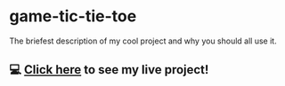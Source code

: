 # game-tic-tie-toe
The briefest description of my cool project and why you should all use it.

## :computer: [Click here](#) to see my live project!
